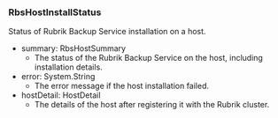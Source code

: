 ### RbsHostInstallStatus
Status of Rubrik Backup Service installation on a host.

- summary: RbsHostSummary
  - The status of the Rubrik Backup Service on the host, including installation details.
- error: System.String
  - The error message if the host installation failed.
- hostDetail: HostDetail
  - The details of the host after registering it with the Rubrik cluster.
